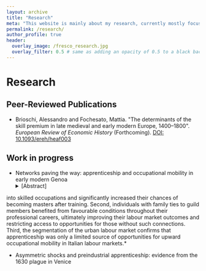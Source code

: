 ```yaml
---
layout: archive
title: "Research"
meta: "This website is mainly about my research, currently mostly focused on the history of early modern Italian labour markets."
permalink: /research/
author_profile: true
header:
  overlay_image: /fresco_research.jpg
  overlay_filter: 0.5 # same as adding an opacity of 0.5 to a black background
---
```

# Research

## Peer-Reviewed Publications

- Brioschi, Alessandro and Fochesato, Mattia. "The determinants of the skill premium in late medieval and early modern Europe, 1400–1800". *European Review of Economic History* (Forthcoming). [DOI: 10.1093/ereh/heaf003](https://academic.oup.com/ereh/advance-article-abstract/doi/10.1093/ereh/heaf003/8114447)


## Work in progress

- Networks paving the way: apprenticeship and occupational mobility in early modern Genoa
    <details>
    <summary>[Abstract]</summary>
    <p>
    *The functioning of pre-industrial labour markets remains an area of ongoing scholarly debate. Using a dataset of 8,000 apprenticeship contracts drafted in Genoa between 1450 and 1530, this paper examines how social networks shaped labour market outcomes and provides three main insights. First, social networks, particularly the presence of family ties with masters and guild members, structured the entry of apprentices
into skilled occupations and significantly increased their chances of becoming masters after training. Second, individuals with family ties to guild members benefited from favourable conditions throughout their professional careers, ultimately improving their labour market outcomes and restricting access to opportunities for those without such connections. Third, the segmentation of the urban labour market confirms that
apprenticeship was only a limited source of opportunities for upward occupational mobility in Italian labour markets.*
    </p>
  </details>


- Asymmetric shocks and preindustrial apprenticeship: evidence from the 1630 plague in Venice



